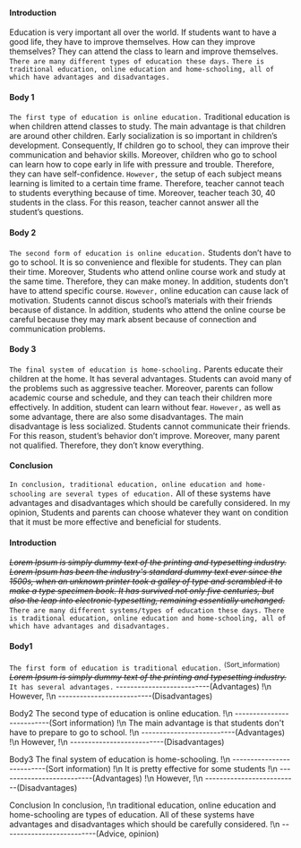 #### Introduction
Education is very important all over the world. If students want to have a good life, they have to improve themselves. 
How can they improve themselves? They can attend the class to learn and improve themselves. 
`There are many different types of education these days.` `There is traditional education, online education and home-schooling, all of which have advantages and disadvantages.`

#### Body 1
`The first type of education is online education.` Traditional education is when children attend classes to study. 
The main advantage is that children are around other children. Early socialization is so important in children’s development. 
Consequently, If children go to school, they can improve their communication and behavior skills. 
Moreover, children who go to school can learn how to cope early in life with pressure and trouble. 
Therefore, they can have self-confidence. `However,` the setup of each subject means learning is limited to a certain time frame. 
Therefore, teacher cannot teach to students everything because of time. Moreover, teacher teach 30, 40 students in the class. 
For this reason, teacher cannot answer all the student’s questions. 

#### Body 2
`The second form of education is online education.` Students don’t have to go to school. It is so convenience and flexible for students. 
They can plan their time. Moreover, Students who attend online course work and study at the same time. Therefore, they can make money. 
In addition, students don’t have to attend specific course. `However,` online education can cause lack of motivation. 
Students cannot discus school’s materials with their friends because of distance. 
In addition, students who attend the online course be careful because they may mark absent because of connection and communication problems.

#### Body 3
`The final system of education is home-schooling.` Parents educate their children at the home. It has several advantages. 
Students can avoid many of the problems such as aggressive teacher. Moreover, parents can follow academic course and schedule, 
and they can teach their children more effectively. In addition, student can learn without fear. 
`However,` as well as some advantage, there are also some disadvantages. The main disadvantage is less socialized. 
Students cannot communicate their friends. For this reason, student’s behavior don’t improve. Moreover, many parent not qualified. 
Therefore, they don’t know everything.

#### Conclusion
`In conclusion, traditional education, online education and home-schooling are several types of education.` 
All of these systems have advantages and disadvantages which should be carefully considered. 
In my opinion, Students and parents can choose whatever they want on condition that it must be more effective and beneficial for students.


































#### Introduction
_~~Lorem Ipsum is simply dummy text of the printing and typesetting industry. 
Lorem Ipsum has been the industry's standard dummy text ever since the 1500s, 
when an unknown printer took a galley of type and scrambled it to make a type specimen book. 
It has survived not only five centuries, but also the leap into electronic typesetting, 
remaining essentially unchanged.~~_
`There are many different systems/types of education these days.`
`There is traditional education, online education and home-schooling, all of which have advantages and disadvantages.`

#### Body1
`The first form of education is traditional education.`
<sup>(Sort_information)</sup> _~~Lorem Ipsum is simply dummy text of the printing and typesetting industry.~~_ 
`It has several advantages.`
--------------------------(Advantages) !\n 
However, !\n 
--------------------------(Disadvantages)

Body2
The second type of education is online education. !\n 
--------------------------(Sort information) !\n
The main advantage is that students don't have to prepare to go to school. !\n 
--------------------------(Advantages) !\n 
However, !\n 
--------------------------(Disadvantages)

Body3
The final system of education is home-schooling. !\n
--------------------------(Sort information) !\n
It is pretty effective for some students !\n 
--------------------------(Advantages) !\n 
However, !\n 
--------------------------(Disadvantages)

Conclusion
In conclusion, !\n
traditional education, online education and home-schooling are types of education. All of  these systems have advantages and disadvantages which should be carefully considered. !\n
--------------------------(Advice, opinion) 
